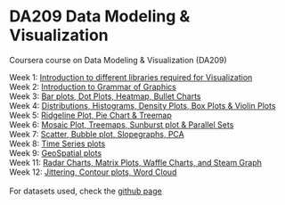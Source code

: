 # DA209 Data Modeling &amp; Visualization
Coursera course on Data Modeling &amp; Visualization (DA209)

Week 1: [Introduction to different libraries required for Visualization](https://github.com/PrachuryyaKaushik/DA209_DMV/blob/main/DA209_DMV_wk1_Intro_libraries.ipynb) <br>
Week 2: [Introduction to Grammar of Graphics](https://github.com/PrachuryyaKaushik/DA209_DMV/blob/main/DA209_DMV_wk2_Grammar_of_Graphics.ipynb)<br>
Week 3: [Bar plots, Dot Plots, Heatmap, Bullet Charts](https://github.com/PrachuryyaKaushik/DA209_DMV/blob/main/DA209_DMV_wk3_Bar_Chart_variants_%26_additional.ipynb)<br>
Week 4: [Distributions, Histograms, Density Plots, Box Plots & Violin Plots](https://github.com/PrachuryyaKaushik/DA209_DMV/blob/main/DA209_DMV_wk4_Distributions.ipynb)<br>
Week 5: [Ridgeline Plot, Pie Chart & Treemap](https://github.com/PrachuryyaKaushik/DA209_DMV/blob/main/DA209_DMV_wk5_Ridgeline_PieChart_TreeMap.ipynb)<br>
Week 6: [Mosaic Plot, Treemaps, Sunburst plot & Parallel Sets](https://github.com/PrachuryyaKaushik/DA209_DMV/blob/main/DA209_DMV_wk6_Mosaic_Treemap_Sunburst.ipynb)<br>
Week 7: [Scatter, Bubble plot, Slopegraphs, PCA](https://github.com/PrachuryyaKaushik/DA209_DMV/blob/main/DA209_DMV_wk7_Scatter_Bubble_Slopegraph_PCA.ipynb)<br>
Week 8: [Time Series plots](https://github.com/PrachuryyaKaushik/DA209_DMV/blob/main/DA209_DMV_wk8_Time_Series_plots.ipynb)<br>
Week 9: [GeoSpatial plots](https://github.com/PrachuryyaKaushik/DA209_DMV/blob/main/DA209_DMV_wk9_GeoSpatial_plots.ipynb)<br>
Week 11: [Radar Charts, Matrix Plots, Waffle Charts, and Steam Graph](https://github.com/PrachuryyaKaushik/DA209_DMV/blob/main/DA209_DMV_wk11_Radar_Matrix_Waffle.ipynb)<br>
Week 12: [Jittering, Contour plots, Word Cloud](https://github.com/PrachuryyaKaushik/DA209_DMV/blob/main/DA209_DMV_wk12_Jittering_Contour_Word_Cloud.ipynb)<br>
<br>
For datasets used, check the [github page](https://github.com/PrachuryyaKaushik/DA209_DMV)<br>
